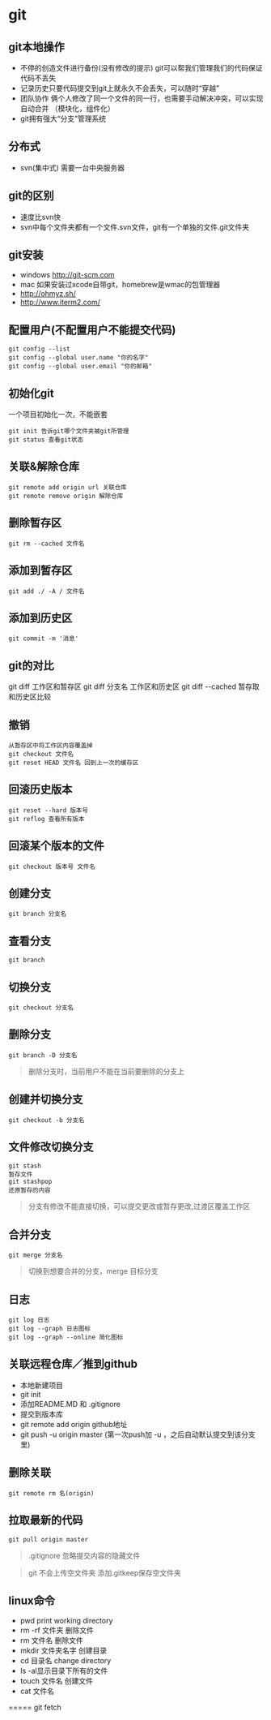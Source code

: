 # git

## git本地操作
- 不停的创造文件进行备份(没有修改的提示) git可以帮我们管理我们的代码保证代码不丢失
- 记录历史只要代码提交到git上就永久不会丢失，可以随时“穿越”
- 团队协作 俩个人修改了同一个文件的同一行，也需要手动解决冲突，可以实现自动合并 （模块化，组件化）
- git拥有强大“分支”管理系统

## 分布式
- svn(集中式) 需要一台中央服务器

## git的区别
- 速度比svn快
- svn中每个文件夹都有一个文件.svn文件，git有一个单独的文件.git文件夹

## git安装
- windows http://git-scm.com
- mac 如果安装过xcode自带git，homebrew是wmac的包管理器
- http://ohmyz.sh/
- http://www.iterm2.com/

## 配置用户(不配置用户不能提交代码)
```
git config --list
git config --global user.name "你的名字"
git config --global user.email "你的邮箱"
```

## 初始化git
一个项目初始化一次，不能嵌套
```
git init 告诉git哪个文件夹被git所管理
git status 查看git状态
```

## 关联&解除仓库
```
git remote add origin url 关联仓库
git remote remove origin 解除仓库
```


## 删除暂存区
```
git rm --cached 文件名
```

## 添加到暂存区
```
git add ./ -A / 文件名
```

## 添加到历史区
```
git commit -m '消息'
```

## git的对比
git diff 工作区和暂存区
git diff 分支名 工作区和历史区
git diff --cached 暂存取和历史区比较

## 撤销
```
从暂存区中将工作区内容覆盖掉
git checkout 文件名
git reset HEAD 文件名 回到上一次的缓存区
```

## 回滚历史版本
```
git reset --hard 版本号
git reflog 查看所有版本
```

## 回滚某个版本的文件
```
git checkout 版本号 文件名
```

## 创建分支
```
git branch 分支名
```

## 查看分支
```
git branch
```

## 切换分支
```
git checkout 分支名
```

## 删除分支
```
git branch -D 分支名
```
> 删除分支时，当前用户不能在当前要删除的分支上

## 创建并切换分支
```
git checkout -b 分支名
```

## 文件修改切换分支
```
git stash
暂存文件
git stashpop
还原暂存的内容
```
> 分支有修改不能直接切换，可以提交更改或暂存更改,过渡区覆盖工作区

## 合并分支
```
git merge 分支名
```
> 切换到想要合并的分支，merge 目标分支

## 日志
```
git log 日志
git log --graph 日志图标
git log --graph --online 简化图标
```

## 关联远程仓库／推到github
- 本地新建项目
- git init
- 添加README.MD 和 .gitignore
- 提交到版本库
- git remote add origin github地址
- git push -u origin master   (第一次push加 -u ，之后自动默认提交到该分支里)

## 删除关联
```
git remote rm 名(origin)
```

## 拉取最新的代码
```
git pull origin master
```

 > .gitignore 忽略提交内容的隐藏文件

 > git 不会上传空文件夹 添加.gitkeep保存空文件夹

## linux命令
- pwd print working directory
- rm -rf 文件夹 删除文件
- rm 文件名 删除文件
- mkdir 文件夹名字 创建目录
- cd 目录名 change directory
- ls -al显示目录下所有的文件
- touch 文件名 创建文件
- cat 文件名

=====
git fetch
